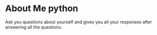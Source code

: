 # About Me python
Ask you questions about yourself and gives you all your responses after answering all the questions.